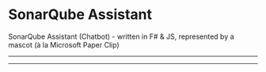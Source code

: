 SonarQube Assistant
===================

SonarQube Assistant (Chatbot) - written in F# & JS, represented by a mascot (à la Microsoft Paper Clip)

----
---



